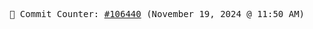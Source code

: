 <p align="center">
    <samp>
        📮 Commit Counter: <a href="https://github.com/Javascript-void0/Javascript-void0/commits/main">#106440</a> (November 19, 2024 @ 11:50 AM)
    </samp>
</p>
